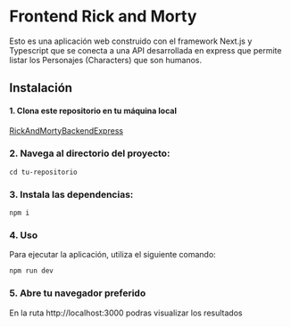 # Frontend Rick and Morty
Esto es una aplicación web construido con el framework Next.js y Typescript que se conecta a una API desarrollada en express que permite listar los Personajes (Characters) que son humanos.

## Instalación
#### 1. Clona este repositorio en tu máquina local
[RickAndMortyBackendExpress](https://github.com/juliodacer/RickAndMortyBackendExpress.git)

### 2. Navega al directorio del proyecto:
```cd tu-repositorio```

### 3. Instala las dependencias:
```npm i```

### 4. Uso
Para ejecutar la aplicación, utiliza el siguiente comando:

```npm run dev```

### 5. Abre tu navegador preferido
En la ruta http://localhost:3000 podras visualizar los resultados